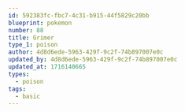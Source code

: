 ```yaml
---
id: 592383fc-fbc7-4c31-b915-44f5829c20bb
blueprint: pokemon
number: 88
title: Grimer
type_1: poison
author: 4d8d6ede-5963-429f-9c2f-74b897007e0c
updated_by: 4d8d6ede-5963-429f-9c2f-74b897007e0c
updated_at: 1716140665
types:
  - poison
tags:
  - basic
---
```

